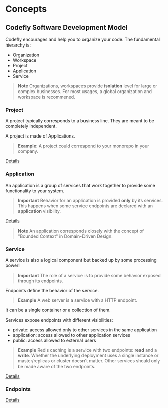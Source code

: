 # Concepts

## Codefly Software Development Model

Codefly encourages and help you to organize your code. The fundamental hierarchy is:

- Organization
- Workspace
- Project
- Application
- Service

> **Note** Organizations, workspaces provide **isolation** level for large or complex businesses. For most usages, a global organization and workspace is recommened.

### Project

A project typically corresponds to a business line. They are meant to be completely independent.

A project is made of Applications.

> **Example**: A project could correspond to your monorepo in your company.

[Details](workspace)

### Application

An application is a group of services that work together to provide some functionality to your system.

> **Important** Behavior for an application is provided **only** by its services. This happens when some service endpoints are declared with an **application** visibility.

[Details](module)

> **Note** An application corresponds closely with the concept of "Bounded Context" in Domain-Driven Design.

### Service

A service is also a logical component but backed up by some processing power!

> **Important** The role of a service is to provide some behavior exposed through its endpoints.

Endpoints define the behavior of the service.

> **Example** A web server is a service with a HTTP endpoint.

It can be a single container or a collection of them.

Services expose endpoints with different visibilities:
- private: access allowed only to other services in the same application
- application: access allowed to other application services
- public: access allowed to external users

> **Example** Redis caching is a service with two endpoints: **read** and a **write**. Whether the underlying deployment uses a single instance or master/replicas or cluster doesn't matter. Other services should only be made aware of the two endpoints.

[Details](service.md)

### Endpoints

[Details](service.md)
